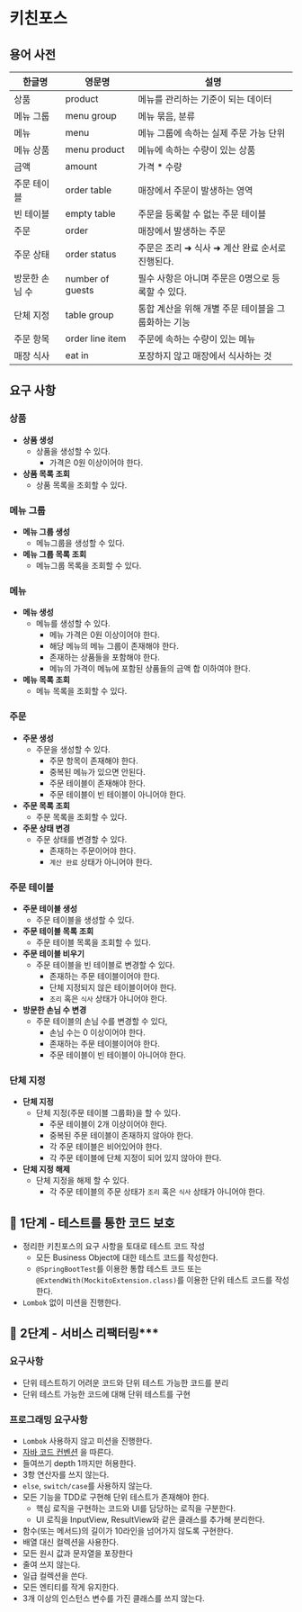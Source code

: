 # 키친포스

## 용어 사전

| 한글명 | 영문명 | 설명 |
| --- | --- | --- |
| 상품 | product | 메뉴를 관리하는 기준이 되는 데이터 |
| 메뉴 그룹 | menu group | 메뉴 묶음, 분류 |
| 메뉴 | menu | 메뉴 그룹에 속하는 실제 주문 가능 단위 |
| 메뉴 상품 | menu product | 메뉴에 속하는 수량이 있는 상품 |
| 금액 | amount | 가격 * 수량 |
| 주문 테이블 | order table | 매장에서 주문이 발생하는 영역 |
| 빈 테이블 | empty table | 주문을 등록할 수 없는 주문 테이블 |
| 주문 | order | 매장에서 발생하는 주문 |
| 주문 상태 | order status | 주문은 조리 ➜ 식사 ➜ 계산 완료 순서로 진행된다. |
| 방문한 손님 수 | number of guests | 필수 사항은 아니며 주문은 0명으로 등록할 수 있다. |
| 단체 지정 | table group | 통합 계산을 위해 개별 주문 테이블을 그룹화하는 기능 |
| 주문 항목 | order line item | 주문에 속하는 수량이 있는 메뉴 |
| 매장 식사 | eat in | 포장하지 않고 매장에서 식사하는 것 |

## 요구 사항

### 상품
* **상품 생성**
  * 상품을 생성할 수 있다.
    * 가격은 0원 이상이어야 한다.
* **상품 목록 조회**
  * 상품 목록을 조회할 수 있다.

### 메뉴 그룹
* **메뉴 그룹 생성**
  * 메뉴그룹을 생성할 수 있다.
* **메뉴 그룹 목록 조회**
  * 메뉴그룹 목록을 조회할 수 있다.

### 메뉴
* **메뉴 생성**
  * 메뉴를 생성할 수 있다.
    * 메뉴 가격은 0원 이상이어야 한다.
    * 해당 메뉴의 메뉴 그룹이 존재해야 한다.
    * 존재하는 상품들을 포함해야 한다.
    * 메뉴의 가격이 메뉴에 포함된 상품들의 금액 합 이하여야 한다.  
* **메뉴 목록 조회**
  * 메뉴 목록을 조회할 수 있다.

### 주문
* **주문 생성**
  * 주문을 생성할 수 있다.
    * 주문 항목이 존재해야 한다.
    * 중복된 메뉴가 있으면 안된다.
    * 주문 테이블이 존재해야 한다.
    * 주문 테이블이 빈 테이블이 아니어야 한다.
* **주문 목록 조회**
  * 주문 목록을 조회할 수 있다.
* **주문 상태 변경**
  * 주문 상태를 변경할 수 있다.
    * 존재하는 주문이어야 한다.
    * `계산 완료` 상태가 아니어야 한다.

### 주문 테이블
* **주문 테이블 생성**
  * 주문 테이블을 생성할 수 있다.
* **주문 테이블 목록 조회**
  * 주문 테이블 목록을 조회할 수 있다.
* **주문 테이블 비우기**
  * 주문 테이블을 빈 테이블로 변경할 수 있다.
    * 존재하는 주문 테이블이어야 한다. 
    * 단체 지정되지 않은 테이블이어야 한다.
    * `조리` 혹은 `식사` 상태가 아니어야 한다.
* **방문한 손님 수 변경**
  * 주문 테이블의 손님 수를 변경할 수 있다,
    * 손님 수는 0 이상이어야 한다.
    * 존재하는 주문 테이블이어야 한다.
    * 주문 테이블이 빈 테이블이 아니어야 한다.

### 단체 지정
* **단체 지정**
  * 단체 지정(주문 테이블 그룹화)을 할 수 있다.
    * 주문 테이블이 2개 이상이어야 한다.
    * 중복된 주문 테이블이 존재하지 않아야 한다.
    * 각 주문 테이블은 비어있어야 한다.
    * 각 주문 테이블에 단체 지정이 되어 있지 않아야 한다.
* **단체 지정 해제**
  * 단체 지정을 해제 할 수 있다.
    * 각 주문 테이블의 주문 상태가 `조리` 혹은 `식사` 상태가 아니어야 한다.


## 🚀 1단계 - 테스트를 통한 코드 보호

* 정리한 키친포스의 요구 사항을 토대로 테스트 코드 작성
  * 모든 Business Object에 대한 테스트 코드를 작성한다.
  * `@SpringBootTest`를 이용한 통합 테스트 코드 또는 `@ExtendWith(MockitoExtension.class)`를 이용한 단위 테스트 코드를 작성한다.
* `Lombok` 없이 미션을 진행한다.


## 🚀 2단계 - 서비스 리팩터링***

### 요구사항
* 단위 테스트하기 어려운 코드와 단위 테스트 가능한 코드를 분리
* 단위 테스트 가능한 코드에 대해 단위 테스트를 구현

### 프로그래밍 요구사항
* `Lombok` 사용하지 않고 미션을 진행한다.
* [자바 코드 컨벤션](https://google.github.io/styleguide/javaguide.html) 을 따른다.
* 들여쓰기 depth 1까지만 허용한다.
* 3항 연산자를 쓰지 않는다.
* `else`, `switch/case`를 사용하지 않는다.
* 모든 기능을 TDD로 구현해 단위 테스트가 존재해야 한다.
  * 핵심 로직을 구현하는 코드와 UI를 담당하는 로직을 구분한다.
  * UI 로직을 InputView, ResultView와 같은 클래스를 추가해 분리한다.
* 함수(또는 메서드)의 길이가 10라인을 넘어가지 않도록 구현한다.
* 배열 대신 컬렉션을 사용한다.
* 모든 원시 값과 문자열을 포장한다
* 줄여 쓰지 않는다.
* 일급 컬렉션을 쓴다.
* 모든 엔티티를 작게 유지한다.
* 3개 이상의 인스턴스 변수를 가진 클래스를 쓰지 않는다.
